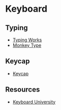 # Keyboard

## Typing
- [Typing Works](https://typing.works)
- [Monkey Type](https://monkeytype.com)

## Keycap

- [Keycap](https://www.keycaps.info/)


## Resources

- [Keyboard University](https://keyboard.university/)